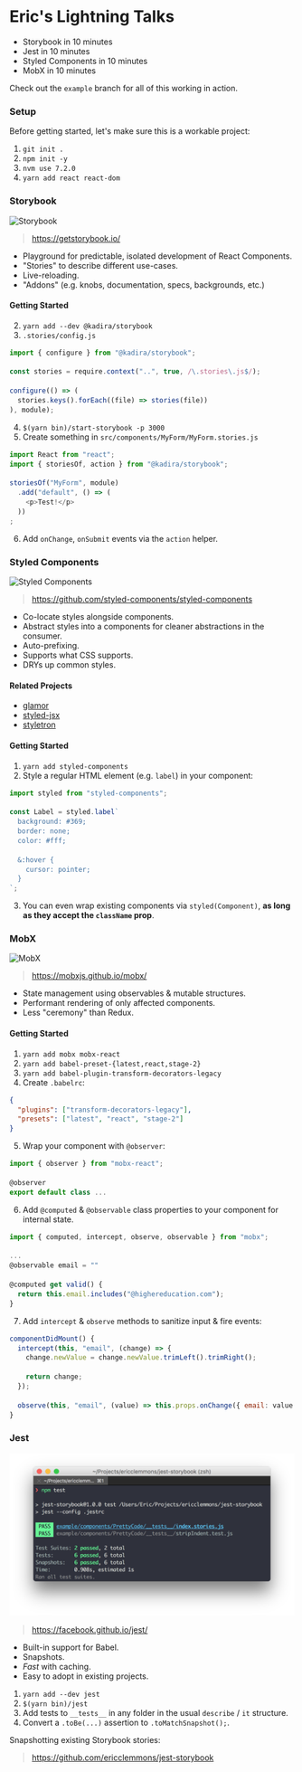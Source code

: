# Eric's Lightning Talks

- Storybook in 10 minutes
- Jest in 10 minutes
- Styled Components in 10 minutes
- MobX in 10 minutes

Check out the `example` branch for all of this working in action.

### Setup

Before getting started, let's make sure this is a workable project:

1. `git init .`
2. `npm init -y`
3. `nvm use 7.2.0`
4. `yarn add react react-dom`

### Storybook

![Storybook](https://getstorybook.io/static/media/demo.f13d28a7.gif)
> https://getstorybook.io/

- Playground for predictable, isolated development of React Components.
- "Stories" to describe different use-cases.
- Live-reloading.
- "Addons" (e.g. knobs, documentation, specs, backgrounds, etc.)

#### Getting Started

2. `yarn add --dev @kadira/storybook`
3. `.stories/config.js`

  ```js
  import { configure } from "@kadira/storybook";

  const stories = require.context("..", true, /\.stories\.js$/);

  configure(() => (
    stories.keys().forEach((file) => stories(file))
  ), module);
  ```

4. `$(yarn bin)/start-storybook -p 3000`
5. Create something in `src/components/MyForm/MyForm.stories.js`

  ```js
  import React from "react";
  import { storiesOf, action } from "@kadira/storybook";

  storiesOf("MyForm", module)
    .add("default", () => (
      <p>Test!</p>
    ))
  ;
  ```
6. Add `onChange`, `onSubmit` events via the `action` helper.


### Styled Components

![Styled Components](https://github.com/styled-components/styled-components/raw/master/docs/assets/logo.png)
> https://github.com/styled-components/styled-components

- Co-locate styles alongside components.
- Abstract styles into a components for cleaner abstractions in the consumer.
- Auto-prefixing.
- Supports what CSS supports.
- DRYs up common styles.

#### Related Projects

- [glamor](https://github.com/threepointone/glamor)
- [styled-jsx](https://github.com/zeit/styled-jsx)
- [styletron](https://github.com/rtsao/styletron)


#### Getting Started

1. `yarn add styled-components`
2. Style a regular HTML element (e.g. `label`) in your component:

  ```js
  import styled from "styled-components";

  const Label = styled.label`
    background: #369;
    border: none;
    color: #fff;

    &:hover {
      cursor: pointer;
    }
  `;
  ```

3. You can even wrap existing components via `styled(Component)`,
   **as long as they accept the `className` prop**.

### MobX

![MobX](https://github.com/mobxjs/mobx/raw/master/docs/mobx.png)

> https://mobxjs.github.io/mobx/

- State management using observables & mutable structures.
- Performant rendering of only affected components.
- Less "ceremony" than Redux.

#### Getting Started

1. `yarn add mobx mobx-react`
2. `yarn add babel-preset-{latest,react,stage-2}`
3. `yarn add babel-plugin-transform-decorators-legacy`
4. Create `.babelrc`:

  ```json
  {
    "plugins": ["transform-decorators-legacy"],
    "presets": ["latest", "react", "stage-2"]
  }
  ```

5. Wrap your component with `@observer`:

  ```js
  import { observer } from "mobx-react";

  @observer
  export default class ...
  ```

6. Add `@computed` & `@observable` class properties to your component for
   internal state.

  ```js
  import { computed, intercept, observe, observable } from "mobx";

  ...
  @observable email = ""

  @computed get valid() {
    return this.email.includes("@highereducation.com");
  }
  ```

7. Add `intercept` & `observe` methods to sanitize input & fire events:

  ```js
  componentDidMount() {
    intercept(this, "email", (change) => {
      change.newValue = change.newValue.trimLeft().trimRight();

      return change;
    });

    observe(this, "email", (value) => this.props.onChange({ email: value }));
  }
  ```


### Jest

![Jest](https://github.com/ericclemmons/jest-storybook/raw/master/jest.png)
> https://facebook.github.io/jest/

- Built-in support for Babel.
- Snapshots.
- _Fast_ with caching.
- Easy to adopt in existing projects.

1. `yarn add --dev jest`
2. `$(yarn bin)/jest`
3. Add tests to `__tests__` in any folder in the usual `describe` / `it` structure.
4. Convert a `.toBe(...)` assertion to `.toMatchSnapshot();`.

Snapshotting existing Storybook stories:
> https://github.com/ericclemmons/jest-storybook
